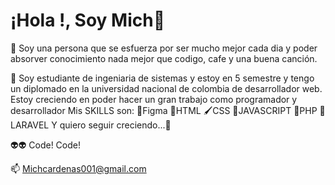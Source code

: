 # ¡Hola !, Soy Mich👋

  
  👀 Soy una persona que se esfuerza por ser mucho mejor cada dia y poder absorver conocimiento nada mejor que codigo, cafe y una buena canción. 
  
  🌱 Soy estudiante de ingeniaria de sistemas y estoy en 5 semestre y tengo un diplomado en la universidad nacional de colombia de desarrollador web. Estoy creciendo en poder 
     hacer un gran trabajo como programador y desarrollador  Mis SKILLS son:
                                                                      🎨Figma 
                                                                      👾HTML 
                                                                      🖌CSS 
                                                                      🎇JAVASCRIPT
                                                                      🐘PHP
                                                                      🥨LARAVEL 
 Y quiero seguir creciendo...🚀
  
 👽👽 Code! Code!
  
  📫 Michcardenas001@gmail.com

